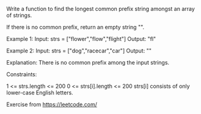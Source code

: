 Write a function to find the longest common prefix string amongst an array of strings.

If there is no common prefix, return an empty string "".


Example 1:
Input: strs = ["flower","flow","flight"]
Output: "fl"

Example 2:
Input: strs = ["dog","racecar","car"]
Output: ""

Explanation: There is no common prefix among the input strings.

Constraints:

1 <= strs.length <= 200
0 <= strs[i].length <= 200
strs[i] consists of only lower-case English letters.

Exercise from https://leetcode.com/

